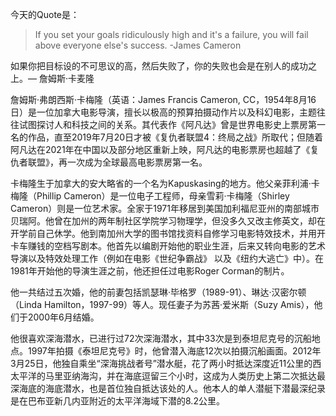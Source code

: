 今天的Quote是：
> If you set your goals ridiculously high and it's a failure, you will fail above everyone else's success. -James Cameron

如果你把目标设的不可思议的高，然后失败了，你的失败也会是在别人的成功之上。— 詹姆斯·卡麦隆

詹姆斯·弗朗西斯·卡梅隆（英语：James Francis Cameron, CC，1954年8月16日）是一位加拿大电影导演，擅长以极高的预算拍摄动作片以及科幻电影，主题往往试图探讨人和科技之间的关系。其代表作《阿凡达》曾是世界电影史上票房第一名的作品，直至2019年7月20日才被《复仇者联盟4：终局之战》所取代；但随着阿凡达在2021年在中国以及部分地区重新上映，阿凡达的电影票房也超越了《复仇者联盟》，再一次成为全球最高电影票房第一名。

卡梅隆生于加拿大的安大略省的一个名为Kapuskasing的地方。他父亲菲利浦·卡梅隆（Phillip Cameron）是一位电子工程师，母亲雪莉·卡梅隆（Shirley Cameron）则是一位艺术家。全家于1971年移居到美国加利福尼亚州的南部城市贝瑞阿。他曾在加州的两年制社区学院学习物理学，但没多久又改主修英文，却在开学前自己休学。他到南加州大学的图书馆找资料自修学习电影特效技术，并用开卡车赚钱的空档写剧本。他首先以编剧开始他的职业生涯，后来又转向电影的艺术导演以及特效处理工作（例如在电影《世纪争霸战》 以及《纽约大逃亡》中）。在1981年开始他的导演生涯之前，他还担任过电影Roger Corman的制片。

他一共结过五次婚，他的前妻包括凯瑟琳·毕格罗（1989-91）、琳达·汉密尔顿（Linda Hamilton，1997-99）等人。现任妻子为苏茜·爱米斯（Suzy Amis），他们于2000年6月结婚。

他很喜欢深海潜水，已进行过72次深海潜水，其中33次是到泰坦尼克号的沉船地点。1997年拍摄《泰坦尼克号》时，他曾潜入海底12次以拍摄沉船画面。2012年3月25日，他独自乘坐“深海挑战者号”潜水艇，花了两小时抵达深度近11公里的西太平洋的马里亚纳海沟，并在海底逗留三个小时，这成为人类历史上第二次抵达最深海底的海底潜水，也是首位独自抵达该处的人。他本人的单人潜艇下潜最深纪录是在巴布亚新几内亚附近的太平洋海域下潜的8.2公里。